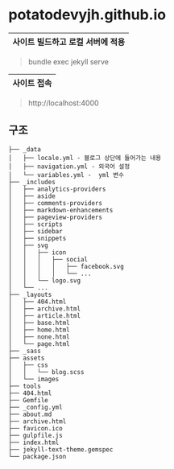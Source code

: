 # potatodevyjh.github.io


|사이트 빌드하고 로컬 서버에 적용|
|---|
> bundle exec jekyll serve

|사이트 접속|
|--|
> http://localhost:4000



## 구조
    ├── _data
    │   ├── locale.yml - 블로그 상단에 들어가는 내용
    │   ├── navigation.yml - 외국어 설정
    │   └── variables.yml -  yml 변수
    ├── _includes
    │   ├── analytics-providers
    │   ├── aside
    │   ├── comments-providers
    │   ├── markdown-enhancements
    │   ├── pageview-providers
    │   ├── scripts
    │   ├── sidebar
    │   ├── snippets
    │   ├── svg
    │   │   ├── icon
    │   │   │   ├── social
    │   │   │   │   ├── facebook.svg
    │   │   │   │   └── ...
    │   │   └── logo.svg
    │   └── ...
    ├── _layouts
    │   ├── 404.html
    │   ├── archive.html
    │   ├── article.html
    │   ├── base.html
    │   ├── home.html
    │   ├── none.html
    │   └── page.html
    ├── _sass
    ├── assets
    │   ├── css
    │   │   └── blog.scss
    │   └── images
    ├── tools
    ├── 404.html
    ├── Gemfile
    ├── _config.yml
    ├── about.md
    ├── archive.html
    ├── favicon.ico
    ├── gulpfile.js
    ├── index.html
    ├── jekyll-text-theme.gemspec
    └── package.json
